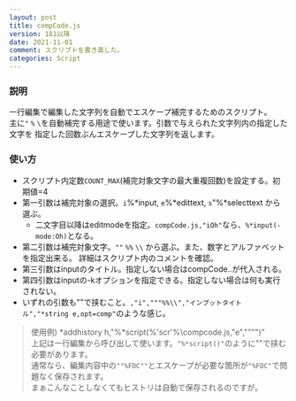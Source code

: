 ```yaml
---
layout: post
title: compCode.js
version: 181以降
date: 2021-11-01
comment: スクリプトを書き直した。
categories: Script
---
```

### 説明
一行編集で編集した文字列を自動でエスケープ補完するためのスクリプト。<BR>
主に`"` `%` `\`を自動補完する用途で使います。引数で与えられた文字列内の指定した文字を
指定した回数ぶんエスケープした文字列を返します。

### 使い方
- スクリプト内定数`COUNT_MAX`(補完対象文字の最大重複回数)を設定する。初期値=4
- 第一引数は補完対象の選択。`i`%\*input,  `e`%\*edittext,  `s`"%\*selecttext から選ぶ。
  - 二文字目以降はeditmodeを指定。`compCode.js,"iOh"`なら、`%*input(-mode:Oh)`となる。
- 第二引数は補完対象文字。`""` `%%` `\\` から選ぶ。また、数字とアルファベットを指定出来る。
 詳細はスクリプト内のコメントを確認。
- 第三引数はinputのタイトル。指定しない場合はcompCode..が代入される。
- 第四引数はinputの-kオプションを指定できる。指定しない場合は何も実行されない。
- いずれの引数も""で挟むこと。`,"i","""%%\\","インプットタイトル","*string e,opt=comp"`のような感じ。

> 使用例) \*addhistory h,"%\*script(%'scr'%\compcode.js,"e","""")"<BR>
上記は一行編集から呼び出して使います。`"%*script()"`のように""で挟む必要があります。<BR>
通常なら、編集内容中の`""%FDC""`とエスケープが必要な箇所が`"%FDC"`で問題なく保存されます。<BR>
まぁこんなことしなくてもヒストリは自動で保存されるのですが。<BR>
<BR>
<script src="https://gist.github.com/tar80/0fef379791cf5d6eead9e73df79a15b7.js"></script>
